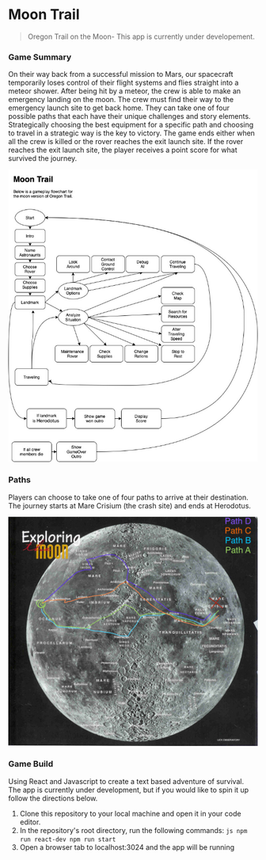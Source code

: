 # Moon Trail

> Oregon Trail on the Moon- This app is currently under developement.

### Game Summary

On their way back from a successful mission to Mars, our spacecraft temporarily loses control of their flight systems and flies straight into a meteor shower. After being hit by a meteor, the crew is able to make an emergency landing on the moon. The crew must find their way to the emergency launch site to get back home. They can take one of four possible paths that each have their unique challenges and story elements. Strategically choosing the best equipment for a specific path and choosing to travel in a strategic way is the key to victory. The game ends either when all the crew is killed or the rover reaches the exit launch site. If the rover reaches the exit launch site, the player receives a point score for what survived the journey.

![](gameFlow.jpg)

### Paths

Players can choose to take one of four paths to arrive at their destination. The journey starts at Mare Crisium (the crash site) and ends at Herodotus.

![](PossiblePaths.jpg)

### Game Build

Using React and Javascript to create a text based adventure of survival. The app is currently under development, but if you would like to spin it up follow the directions below.

  1. Clone this repository to your local machine and open it in your code editor.
  2. In the repository's root directory, run the following commands:
    ```js
    npm run react-dev
    npm run start
    ```
  3. Open a browser tab to localhost:3024 and the app will be running